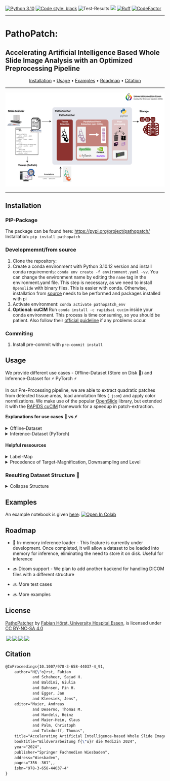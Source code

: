 [![Python 3.10](https://img.shields.io/badge/python-3.10-blue.svg)](https://www.python.org/downloads/release/python-360/)
[![Code style: black](https://img.shields.io/badge/code%20style-black-000000.svg)](https://github.com/psf/black)
![Test-Results](https://github.com/TIO-IKIM/PathoPatcher/actions/workflows/test_build.yml/badge.svg)
<img src="https://img.shields.io/badge/PyTorch-EE4C2C?style=flat-square&logo=Pytorch&logoColor=white"/></a>
[![Ruff](https://img.shields.io/endpoint?url=https://raw.githubusercontent.com/astral-sh/ruff/main/assets/badge/v2.json)](https://github.com/astral-sh/ruff)
[![CodeFactor](https://www.codefactor.io/repository/github/tio-ikim/pathopatcher/badge)](https://www.codefactor.io/repository/github/tio-ikim/pathopatcher)
___

# PathoPatch:
## Accelerating Artificial Intelligence Based Whole Slide Image Analysis with an Optimized Preprocessing Pipeline

<div align="center">

[Installation](#installation) • [Usage](#usage) • [Examples](#examples) • [Roadmap](#roadmap) • [Citation](#citation)

</div>

---
<p align="center">
  <img src="./docs/preprocessing_pipeline.png"/>
</p>

---

## Installation

### PIP-Package
The package can be found here: https://pypi.org/project/pathopatch/
Installation: `pip install pathopatch`

### Developmemnt/from source
1. Clone the repository:
2. Create a conda environment with Python 3.10.12 version and install conda requirements: `conda env create -f environment.yaml -vv`. You can change the environment name by editing the `name` tag in the environment.yaml file.
This step is necessary, as we need to install `Openslide` with binary files. This is easier with conda. Otherwise, installation from [source](https://openslide.org/api/python/) needs to be performed and packages installed with pi
3. Activate environment: `conda activate pathopatch_env`
4. **Optional: cuCIM**
Run `conda install -c rapidsai cucim` inside your conda environment. This process is time consuming, so you should be patient. Also follow their [official guideline](https://github.com/rapidsai/cucim) if any problems occur.

### Commiting
1. Install pre-commit with `pre-commit install`


## Usage
We provide different use cases - Offline-Dataset (Store on Disk :floppy_disk:) and Inference-Dataset for :zap: PyTorch :zap:

In our Pre-Processing pipeline, we are able to extract quadratic patches from detected tissue areas, load annotation files (`.json`) and apply color normlizations. We make use of the popular [OpenSlide](https://openslide.org/) library, but extended it with the [RAPIDS cuCIM](https://github.com/rapidsai/cucim) framework for a speedup in patch-extraction.

**Explanations for use cases :floppy_disk: vs :zap:**
<details>
  <summary>Offline-Dataset</summary>


  In general, our framework has the following commands registered in your shell:
  > **wsi_extraction**: Extract patches with specific configuration and store them on the disk
  > **annotation_conversion**: Can be used to convert annotations
  > **macenko_vector_generation**: To generate new macenko vectors for a new dataset, if custom vectors are tend to be used

  ### Parameter handover and CLI
  #### Option 1: Config.yaml
  Arguments are passed via CLIs. In addition to the CLI, also a configuration file can be passed via
  ```bash
  wsi_extraction --config path/to/config.yaml
  ```
  Exemplary configuration file: [patch_extraction.yaml](examples/patch_extraction.yaml).

  #### Option 2: CLI

  The CLI of the main script for patch extraction ([wsi_extraction](pathopatch/wsi_extraction.py)) is as follows:

  ```bash
  wsi_extraction [-h]
      [--wsi_paths WSI_PATHS]
      [--wsi_filelist WSI_FILELIST]
      [--output_path OUTPUT_PATH]
      [--wsi_extension {svs}]
      [--config CONFIG]
      [--patch_size PATCH_SIZE]
      [--patch_overlap PATCH_OVERLAP]
      [--target_mpp TARGET_MPP]
      [--target_mag TARGET_MAG]
      [--downsample DOWNSAMPLE]
      [--level LEVEL]
      [--context_scales [CONTEXT_SCALES ...]]
      [--check_resolution CHECK_RESOLUTION]
      [--processes PROCESSES]
      [--overwrite]
      [--annotation_paths ANNOTATION_PATHS]
      [--annotation_extension {json,xml}]
      [--incomplete_annotations]
      [--label_map_file LABEL_MAP_FILE]
      [--save_only_annotated_patches]
      [--save_context_without_mask]
      [--exclude_classes EXCLUDE_CLASSES]
      [--store_masks]
      [--overlapping_labels]
      [--normalize_stains]
      [--normalization_vector_json NORMALIZATION_VECTOR_JSON]
      [--min_intersection_ratio MIN_INTERSECTION_RATIO]
      [--tissue_annotation TISSUE_ANNOTATION]
      [--tissue_annotation_intersection_ratio TISSUE_ANNOTATION_INTERSECTION_RATIO]
      [--masked_otsu]
      [--otsu_annotation OTSU_ANNOTATION]
      [--filter_patches FILTER_PATCHES]
      [--apply_prefilter APPLY_PREFILTER]
      [--log_path LOG_PATH]
      [--log_level {critical,error,warning,info,debug}]
      [--hardware_selection {cucim,openslide}]
      [--wsi_magnification WSI_MAGNIFICATION]
      [--wsi_mpp WSI_MPP]

  options:
    -h, --help            show this help message and exit
    --wsi_paths WSI_PATHS
                          Path to the folder where all WSI are stored or path to a
                          single WSI-file. (default: None)
    --wsi_filelist WSI_FILELIST
                          Path to a csv-filelist with WSI files (separator: `,`), if
                          provided just these files are used.Must include full paths
                          to WSIs, including suffixes.Can be used as an replacement
                          for the wsi_paths option.If both are provided, yields an
                          error. (default: None)
    --output_path OUTPUT_PATH
                          Path to the folder where the resulting dataset should be
                          stored. (default: None)
    --wsi_extension {svs,tiff,tif,bif,scn,ndpi,vms,vmu}
                          The extension types used for the WSI files, the options
                          are: ['svs', 'tiff', 'tif', 'bif', 'scn', 'ndpi', 'vms',
                          'vmu'] (default: None)
    --config CONFIG       Path to a config file. The config file can hold the same
                          parameters as the CLI. Parameters provided with the CLI are
                          always having precedence over the parameters in the config
                          file. (default: None)
    --patch_size PATCH_SIZE
                          The size of the patches in pixel that will be retrieved
                          from the WSI, e.g. 256 for 256px (default: None)
    --patch_overlap PATCH_OVERLAP
                          The percentage amount pixels that should overlap between
                          two different patches. Please Provide as integer between 0
                          and 100, indicating overlap in percentage. (default: None)
    --target_mpp TARGET_MPP
                          If this parameter is provided, the output level of the WSI
                          corresponds to the level that is at the target microns per
                          pixel of the WSI. Alternative to target_mag, downsaple and
                          level. Highest priority, overwrites all other setups for
                          magnifcation, downsample, or level. (default: None)
    --target_mag TARGET_MAG
                          If this parameter is provided, the output level of the WSI
                          corresponds to the level that is at the target
                          magnification of the WSI. Alternative to target_mpp,
                          downsaple and level. High priority, just target_mpp has a
                          higher priority, overwrites downsample and level if
                          provided. (default: None)
    --downsample DOWNSAMPLE
                          Each WSI level is downsampled by a factor of 2, downsample
                          expresses which kind of downsampling should be used with
                          respect to the highest possible resolution. Medium
                          priority, gets overwritten by target_mag and target_mpp if
                          provided, but overwrites level. (default: None)
    --level LEVEL         The tile level for sampling, alternative to downsample.
                          Lowest priority, gets overwritten by target_mag and
                          downsample if they are provided. (default: None)
    --context_scales [CONTEXT_SCALES ...]
                          Define context scales for context patches. Context patches
                          are centered around a central patch. The context-patch size
                          is equal to the patch-size, but downsampling is different
                          (default: None)
    --check_resolution CHECK_RESOLUTION
                          If a float value is supplies, the program checks whether
                          the resolution of all images corresponds to the given value
                          (default: None)
    --processes PROCESSES
                          The number of processes to use. (default: None)
    --overwrite           Overwrite the patches that have already been created in
                          case they already exist. Removes dataset. Handle with care!
                          (default: None)
    --annotation_paths ANNOTATION_PATHS
                          Path to the subfolder where the XML/JSON annotations are
                          stored or path to a file (default: None)
    --annotation_extension {json}
                          The extension types used for the annotation files, the
                          options are: ['json'] (default: None)
    --incomplete_annotations
                          Set to allow WSI without annotation file (default: None)
    --label_map_file LABEL_MAP_FILE
                          The path to a json file that contains the mapping between
                          the annotation labels and some integers; an example can be
                          found in examples (default: None)
    --save_only_annotated_patches
                          If true only patches containing annotations will be stored
                          (default: None)
    --save_context_without_mask
                          This is helpful for extracting patches, that are not within
                          a mask, but needed for the Valuing Vicinity Segmentation
                          Algorithms. This flag is specifically helpful if only fully
                          annotated patches should be extracted from a region of
                          interest (ROI) and their masks are stored, but also
                          sourrounding neighbourhood patches (without mask) are
                          needed. (default: None)
    --exclude_classes EXCLUDE_CLASSES
                          Can be used to exclude annotation classes (default: None)
    --store_masks         Set to store masks per patch. Defaults to false (default:
                          None)
    --overlapping_labels  Per default, labels (annotations) are mutually exclusive.
                          If labels overlap, they are overwritten according to the
                          label_map.json ordering (highest number = highest priority)
                          (default: None)
    --normalize_stains    Uses Macenko normalization on a portion of the whole slide
                          image (default: None)
    --normalization_vector_json NORMALIZATION_VECTOR_JSON
                          The path to a JSON file where the normalization vectors are
                          stored (default: None)
    --adjust_brightness   Normalize brightness in a batch by clipping to 90 percent.
                          Not recommended, but kept for legacy reasons (default:
                          None)
    --min_intersection_ratio MIN_INTERSECTION_RATIO
                          The minimum intersection between the tissue mask and the
                          patch. Must be between 0 and 1. 0 means that all patches
                          are extracted. (default: None)
    --tissue_annotation TISSUE_ANNOTATION
                          Can be used to name a polygon annotation to determine the
                          tissue area. If a tissue annotation is provided, no Otsu-
                          thresholding is performed (default: None)
    --tissue_annotation_intersection_ratio TISSUE_ANNOTATION_INTERSECTION_RATIO
                          Intersection ratio with tissue annotation. Helpful, if ROI
                          annotation is passed, which should not interfere with
                          background ratio. If not provided, the default
                          min_intersection_ratio with the background is used.
                          (default: None)
    --masked_otsu         Use annotation to mask the thumbnail before otsu-
                          thresholding is used (default: None)
    --otsu_annotation OTSU_ANNOTATION
                          Can be used to name a polygon annotation to determine the
                          area for masked otsu thresholding. Seperate multiple labels
                          with ' ' (whitespace) (default: None)
    --filter_patches      Post-extraction patch filtering to sort out artefacts,
                          marker and other non-tissue patches with a DL model. Time
                          consuming. Defaults to False. (default: None)
    --apply_prefilter     Pre-extraction mask filtering to remove marker from mask
                          before applying otsu. Defaults to False. (default: None)
    --log_path LOG_PATH   Path where log files should be stored. Otherwise, log files
                          are stored in the output folder (default: None)
    --log_level {critical,error,warning,info,debug}
                          Set the logging level. Options are ['critical', 'error',
                          'warning', 'info', 'debug'] (default: None)
    --hardware_selection {cucim,openslide}
                          Select hardware device (just if available, otherwise always
                          cucim). Defaults to cucim. (default: None)
    --wsi_magnification WSI_MAGNIFICATION
                          Manual WSI magnification, but just applies if metadata
                          cannot be derived from OpenSlide (e.g., for .tiff files).
                          (default: None)
    --wsi_mpp WSI_MPP     Manual WSI MPP, but just applies if metadata cannot be
                          derived from OpenSlide (e.g., for .tiff files). (default:
                          None)
  ```
  #### Option 3: CLI + Config
  Both can be combined, but arguments in the CLI have precedence!
</details>

<details>
  <summary>Inference-Dataset (PyTorch)</summary>
  TBD, Elements: LivePatchWSIConfig, LivePatchWSIDataset, LivePatchWSIDataloader [Link](pathopatch/patch_extracton/dataset.py)

  Usage:
  ```python
  patch_config = LivePatchWSIConfig(
    wsi_path="/Users/fhoerst/Fabian-Projekte/Selocan/RicardoScans/266819.svs",
    patch_size=256,
    patch_overlap=0,
    target_mpp=0.3,
    target_mpp_tolerance=0.1,
  )
  patch_dataset = LivePatchWSIDataset(patch_config, logger)
  patch_dataloader = LivePatchWSIDataloader(patch_dataset, batch_size=8)
  for batch in patch_dataloader:
    ...
  ```
</details>

#### Helpful ressources
<details>
  <summary>Label-Map</summary>

  An exemplary `label_map.json` file is shown below. It is important that the background label always has a 0 assigned as integer value

  Example:
  ```json
  {
      "Background": 0,
      "Tissue-Annotation": 1,
      "Tumor": 2,
      "Stroma": 3,
      "Necrosis": 4
  }
  ```
</details>

<details>
  <summary>Precedence of Target-Magnification, Downsampling and Level</summary>


  Target_mpp has the highest priority. If all four are passed, always the target mpp is used for output. Level has the lowest priority.
  Sorted by priority:

  - Target microns per pixel: Overwrites all other selections
  - Target magnification: Overwrites downsampling and level
  - Downsampling: Overwrites level
  - Level: Lowest priority, default used when neither target magnification nor downsampling is passed
</details>

### Resulting Dataset Structure :floppy_disk:
<details>
  <summary>Collapse Structure</summary>

  In general, the folder structure for a preprocessed dataset looks like this:

  ```bash
  WSI_Name
  ├── annotation_masks      # thumbnails of extracted annotation masks
  │   ├── all_overlaid.png  # all with same dimension as the thumbnail
  │   ├── tumor.png
  │   └── ...  
  ├── context               # context patches, if extracted
  │   ├── 2                 # subfolder for each scale
  │   │   ├── WSI_Name_row1_col1_context_2.png
  │   │   ├── WSI_Name_row2_col1_context_2.png
  │   │   └── ...
  │   └── 4
  │   │   ├── WSI_Name_row1_col1_context_2.png
  │   │   ├── WSI_Name_row2_col1_context_2.png
  │   │   └── ...
  ├── masks                 # Mask (numpy) files for each patch -> optional folder for segmentation
  │   ├── WSI_Name_row1_col1.npy
  │   ├── WSI_Name_row2_col1.npy
  │   └── ...
  ├── metadata              # Metadata files for each patch
  │   ├── WSI_Name_row1_col1.yaml
  │   ├── WSI_Name_row2_col1.yaml
  │   └── ...
  ├── patches               # Patches as .png files
  │   ├── WSI_Name_row1_col1.png
  │   ├── WSI_Name_row2_col1.png
  │   └── ...
  ├── thumbnails            # Different kind of thumbnails
  │   ├── thumbnail_mpp_5.png
  │   ├── thumbnail_downsample_32.png
  │   └── ...
  ├── tissue_masks          # Tissue mask images for checking
  │   ├── mask.png          # all with same dimension as the thumbnail
  │   ├── mask_nogrid.png
  │   └── tissue_grid.png
  ├── mask.png              # tissue mask with green grid  
  ├── metadata.yaml         # WSI metdata for patch extraction
  ├── patch_metadata.json   # Patch metadata of WSI merged in one file
  └── thumbnail.png         # WSI thumbnail
  ```
</details>

## Examples
An example notebook is given [here](PathoPatch.ipynb):
<a href="https://colab.research.google.com/github/TIO-IKIM/PathoPatcher/blob/main/PathoPatch.ipynb" target="_parent"><img src="https://colab.research.google.com/assets/colab-badge.svg" alt="Open In Colab"/></a>

## Roadmap
- :construction: In-memory inference loader - This feature is currently under development. Once completed, it will allow a dataset to be loaded into memory for inference, eliminating the need to store it on disk. Useful for inference

- :soon: Dicom support - We plan to add another backend for handling DICOM files with a different structure

- :soon: More test cases

- :soon: More examples

## License
<p xmlns:cc="http://creativecommons.org/ns#" xmlns:dct="http://purl.org/dc/terms/"><a property="dct:title" rel="cc:attributionURL" href="https://github.com/TIO-IKIM/PathoPatcher">PathoPatcher</a> by <a rel="cc:attributionURL dct:creator" property="cc:attributionName" href="https://github.com/FabianHoerst">Fabian Hörst, University Hospital Essen,</a> is licensed under <a href="http://creativecommons.org/licenses/by-nc-sa/4.0/?ref=chooser-v1" target="_blank" rel="license noopener noreferrer" style="display:inline-block;">CC BY-NC-SA 4.0

  <img style="height:22px!important;margin-left:3px;vertical-align:text-bottom;" src="https://mirrors.creativecommons.org/presskit/icons/cc.svg?ref=chooser-v1"><img style="height:22px!important;margin-left:3px;vertical-align:text-bottom;" src="https://mirrors.creativecommons.org/presskit/icons/by.svg?ref=chooser-v1"><img style="height:22px!important;margin-left:3px;vertical-align:text-bottom;" src="https://mirrors.creativecommons.org/presskit/icons/nc.svg?ref=chooser-v1"><img style="height:22px!important;margin-left:3px;vertical-align:text-bottom;" src="https://mirrors.creativecommons.org/presskit/icons/sa.svg?ref=chooser-v1"></a></p>

## Citation
```latex
@InProceedings{10.1007/978-3-658-44037-4_91,
    author="H{\"o}rst, Fabian
            and Schaheer, Sajad H.
            and Baldini, Giulia
            and Bahnsen, Fin H.
            and Egger, Jan
            and Kleesiek, Jens",
    editor="Maier, Andreas
            and Deserno, Thomas M.
            and Handels, Heinz
            and Maier-Hein, Klaus
            and Palm, Christoph
            and Tolxdorff, Thomas",
    title="Accelerating Artificial Intelligence-based Whole Slide Image Analysis with an Optimized Preprocessing Pipeline",
    booktitle="Bildverarbeitung f{\"u}r die Medizin 2024",
    year="2024",
    publisher="Springer Fachmedien Wiesbaden",
    address="Wiesbaden",
    pages="356--361",,
    isbn="978-3-658-44037-4"
}


```
